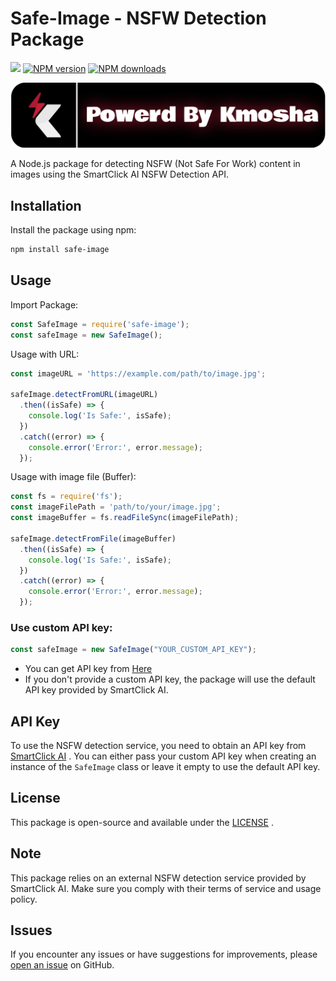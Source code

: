 
# Safe-Image - NSFW Detection Package
  <p>
 <a href="https://github.com/arosteam"><img src="https://img.shields.io/static/v1?label=powered%20by&message=KmoSha&color=000000&style=for-the-badge&logo=accenture&logoColor=fff"/></a>
 <a href="https://www.npmjs.com/package/editor-canvas"><img src="https://img.shields.io/npm/v/safe-image.svg?style=for-the-badge&color=4287f5" alt="NPM version" /></a>
 <a href="https://www.npmjs.com/package/editor-canvas"><img src="https://img.shields.io/npm/dt/editor-canvassafe-image.svg?maxAge=3600&style=for-the-badge" alt="NPM downloads" /></a>

  </p>
  <a href="https://discordapp.com/users/827661251421011969"> <img src="https://github.com/kmoshax/safe-image/blob/main/assets/licence.png?raw=true"> </a>


A Node.js package for detecting NSFW (Not Safe For Work) content in images using the SmartClick AI NSFW Detection API.

## Installation

Install the package using npm:

```bash
npm install safe-image
```

## Usage
Import Package:
```js
const SafeImage = require('safe-image');
const safeImage = new SafeImage();
```
Usage with URL:
```js
const imageURL = 'https://example.com/path/to/image.jpg';

safeImage.detectFromURL(imageURL)
  .then((isSafe) => {
    console.log('Is Safe:', isSafe);
  })
  .catch((error) => {
    console.error('Error:', error.message);
  });
```
Usage with image file (Buffer):
```js
const fs = require('fs');
const imageFilePath = 'path/to/your/image.jpg';
const imageBuffer = fs.readFileSync(imageFilePath);

safeImage.detectFromFile(imageBuffer)
  .then((isSafe) => {
    console.log('Is Safe:', isSafe);
  })
  .catch((error) => {
    console.error('Error:', error.message);
  });
```
### Use custom API key:
```js
const safeImage = new SafeImage("YOUR_CUSTOM_API_KEY");
```
- You can get API key from [Here](https://smartclick.ai/api/nsfw-detection/)
- If you don't provide a custom API key, the package will use the default API key provided by SmartClick AI.
## API Key

To use the NSFW detection service, you need to obtain an API key from [SmartClick AI](https://smartclick.ai/api/nsfw-detection/) . You can either pass your custom API key when creating an instance of the `SafeImage` class or leave it empty to use the default API key.
## License

This package is open-source and available under the [LICENSE](https://github.com/kmoshax/safe-image/blob/main/LICENSE) .
## Note

This package relies on an external NSFW detection service provided by SmartClick AI. Make sure you comply with their terms of service and usage policy.
## Issues

If you encounter any issues or have suggestions for improvements, please [open an issue](https://github.com/kmoshax/safe-image/issues)  on GitHub.
